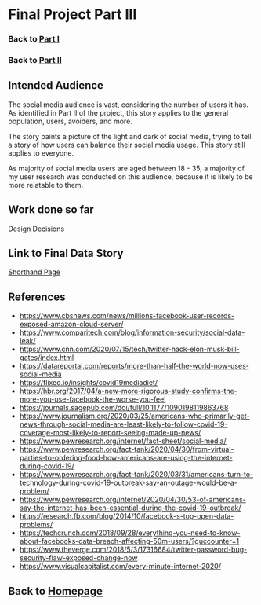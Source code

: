 # Final Project Part III

### Back to [Part I](FinalProjectPartI.md)
### Back to [Part II](FinalProjectPartII.md)

## Intended Audience
The social media audience is vast, considering the number of users it has. As identified in Part II of the project, this story applies to the general population, users, avoiders, and more.

The story paints a picture of the light and dark of social media, trying to tell a story of how users can balance their social media usage. This story still applies to everyone.

As majority of social media users are aged between 18 - 35, a majority of my user research was conducted on this audience, because it is likely to be more relatable to them.

## Work done so far

Design Decisions


## Link to Final Data Story
[Shorthand Page](https://carnegiemellon.shorthandstories.com/the-social-dilemma/index.html)

## References
* https://www.cbsnews.com/news/millions-facebook-user-records-exposed-amazon-cloud-server/
* https://www.comparitech.com/blog/information-security/social-data-leak/
* https://www.cnn.com/2020/07/15/tech/twitter-hack-elon-musk-bill-gates/index.html
* https://datareportal.com/reports/more-than-half-the-world-now-uses-social-media
* https://flixed.io/insights/covid19mediadiet/
* https://hbr.org/2017/04/a-new-more-rigorous-study-confirms-the-more-you-use-facebook-the-worse-you-feel
* https://journals.sagepub.com/doi/full/10.1177/1090198119863768
* https://www.journalism.org/2020/03/25/americans-who-primarily-get-news-through-social-media-are-least-likely-to-follow-covid-19-coverage-most-likely-to-report-seeing-made-up-news/
* https://www.pewresearch.org/internet/fact-sheet/social-media/
* https://www.pewresearch.org/fact-tank/2020/04/30/from-virtual-parties-to-ordering-food-how-americans-are-using-the-internet-during-covid-19/
* https://www.pewresearch.org/fact-tank/2020/03/31/americans-turn-to-technology-during-covid-19-outbreak-say-an-outage-would-be-a-problem/
* https://www.pewresearch.org/internet/2020/04/30/53-of-americans-say-the-internet-has-been-essential-during-the-covid-19-outbreak/
* https://research.fb.com/blog/2014/10/facebook-s-top-open-data-problems/
* https://techcrunch.com/2018/09/28/everything-you-need-to-know-about-facebooks-data-breach-affecting-50m-users/?guccounter=1
* https://www.theverge.com/2018/5/3/17316684/twitter-password-bug-security-flaw-exposed-change-now
* https://www.visualcapitalist.com/every-minute-internet-2020/

## Back to [Homepage](https://jeromelek.github.io/tellingstorieswithdataportfolio/)
